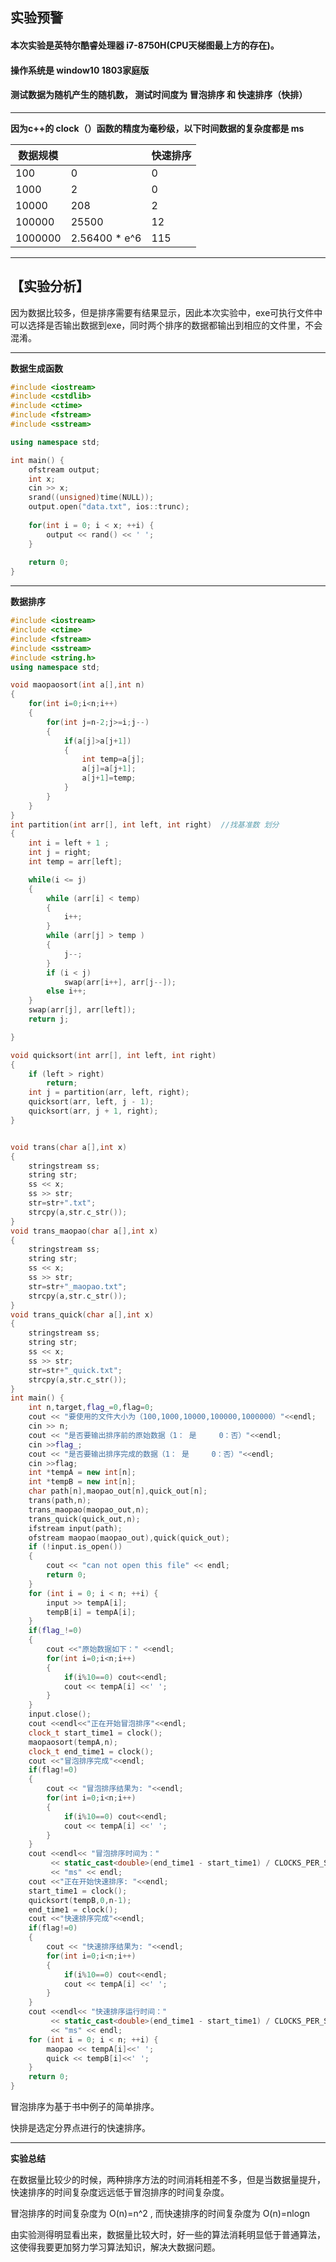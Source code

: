 ## 实验预警

#### 本次实验是英特尔酷睿处理器 i7-8750H(CPU天梯图最上方的存在)。

#### 操作系统是 window10 1803家庭版

#### 测试数据为随机产生的随机数， 测试时间度为 冒泡排序 和 快速排序（快排）

---

**因为c++的 clock（）函数的精度为毫秒级，以下时间数据的复杂度都是 ms** 



| 数据规模 |               | 快速排序 |
| -------- | ------------- | -------- |
| 100      | 0             | 0        |
| 1000     | 2             | 0        |
| 10000    | 208           | 2        |
| 100000   | 25500         | 12       |
| 1000000  | 2.56400 * e^6 | 115      |

---

## 【实验分析】

因为数据比较多，但是排序需要有结果显示，因此本次实验中，exe可执行文件中可以选择是否输出数据到exe，同时两个排序的数据都输出到相应的文件里，不会混淆。

---

**数据生成函数**

```c++
#include <iostream>
#include <cstdlib>
#include <ctime>
#include <fstream>
#include <sstream>

using namespace std;

int main() {
	ofstream output;
	int x;
	cin >> x;
	srand((unsigned)time(NULL));
	output.open("data.txt", ios::trunc);
	
	for(int i = 0; i < x; ++i) {
		output << rand() << ' ';
	}
		
	return 0;
}
```

---

**数据排序**

```c++
#include <iostream>
#include <ctime>
#include <fstream>
#include <sstream>
#include <string.h>
using namespace std;

void maopaosort(int a[],int n)
{
	for(int i=0;i<n;i++)
	{
		for(int j=n-2;j>=i;j--)
		{
			if(a[j]>a[j+1])
			{
				int temp=a[j];
				a[j]=a[j+1];
				a[j+1]=temp;
			}
		}
	}
}
int partition(int arr[], int left, int right)  //找基准数 划分
{
    int i = left + 1 ;
    int j = right;
    int temp = arr[left];

    while(i <= j)
    {
        while (arr[i] < temp)
        {
            i++;
        }
        while (arr[j] > temp )
        {
            j--;
        }
        if (i < j)
            swap(arr[i++], arr[j--]);
        else i++;
    }
    swap(arr[j], arr[left]);
    return j;

}

void quicksort(int arr[], int left, int right) 
{
    if (left > right)
        return;
    int j = partition(arr, left, right);
    quicksort(arr, left, j - 1);
    quicksort(arr, j + 1, right);
}


void trans(char a[],int x)
{
	stringstream ss;
	string str;
	ss << x;
	ss >> str;
	str=str+".txt";
	strcpy(a,str.c_str());
}
void trans_maopao(char a[],int x)
{
	stringstream ss;
	string str;
	ss << x;
	ss >> str;
	str=str+"_maopao.txt";
	strcpy(a,str.c_str());
}
void trans_quick(char a[],int x)
{
	stringstream ss;
	string str;
	ss << x;
	ss >> str;
	str=str+"_quick.txt";
	strcpy(a,str.c_str());
}
int main() {
	int n,target,flag_=0,flag=0;
	cout << "要使用的文件大小为（100,1000,10000,100000,1000000）"<<endl;
	cin >> n;
	cout << "是否要输出排序前的原始数据（1： 是     0：否）"<<endl; 
	cin >>flag_;
	cout << "是否要输出排序完成的数据（1： 是     0：否）"<<endl; 
	cin >>flag;
	int *tempA = new int[n];
	int *tempB = new int[n];
	char path[n],maopao_out[n],quick_out[n];
	trans(path,n);
	trans_maopao(maopao_out,n);
	trans_quick(quick_out,n);
	ifstream input(path);
	ofstream maopao(maopao_out),quick(quick_out);
	if (!input.is_open())
	{
		cout << "can not open this file" << endl;
		return 0;
	}
	for (int i = 0; i < n; ++i) {
		input >> tempA[i];
		tempB[i] = tempA[i];
	}
	if(flag_!=0)
	{
		cout <<"原始数据如下：" <<endl;
		for(int i=0;i<n;i++)
		{
			if(i%10==0) cout<<endl;
			cout << tempA[i] <<' ';
		}
	}
	input.close();
	cout <<endl<<"正在开始冒泡排序"<<endl;
	clock_t start_time1 = clock();
	maopaosort(tempA,n);
	clock_t end_time1 = clock();
	cout <<"冒泡排序完成"<<endl;
	if(flag!=0)
	{
		cout << "冒泡排序结果为: "<<endl;
		for(int i=0;i<n;i++)
		{
			if(i%10==0) cout<<endl;
			cout << tempA[i] <<' ';
		}	
	}
	cout <<endl<< "冒泡排序时间为："
	     << static_cast<double>(end_time1 - start_time1) / CLOCKS_PER_SEC * 1000
	     << "ms" << endl;
	cout <<"正在开始快速排序: "<<endl;
	start_time1 = clock();
	quicksort(tempB,0,n-1);
	end_time1 = clock();
	cout <<"快速排序完成"<<endl;
	if(flag!=0)
	{
		cout << "快速排序结果为: "<<endl;
		for(int i=0;i<n;i++)
		{
			if(i%10==0) cout<<endl;
			cout << tempA[i] <<' ';
		}	
	}
	cout <<endl<< "快速排序运行时间："
	     << static_cast<double>(end_time1 - start_time1) / CLOCKS_PER_SEC * 1000
	     << "ms" << endl;
	for (int i = 0; i < n; ++i) {
		maopao << tempA[i]<<' ';
		quick << tempB[i]<<' ';
	}
	return 0;
}

```



冒泡排序为基于书中例子的简单排序。

快排是选定分界点进行的快速排序。

---

**实验总结**

在数据量比较少的时候，两种排序方法的时间消耗相差不多，但是当数据量提升，快速排序的时间复杂度远远低于冒泡排序的时间复杂度。

冒泡排序的时间复杂度为 O(n)=n^2 , 而快速排序的时间复杂度为  O(n)=nlogn

由实验测得明显看出来，数据量比较大时，好一些的算法消耗明显低于普通算法，这使得我要更加努力学习算法知识，解决大数据问题。 

